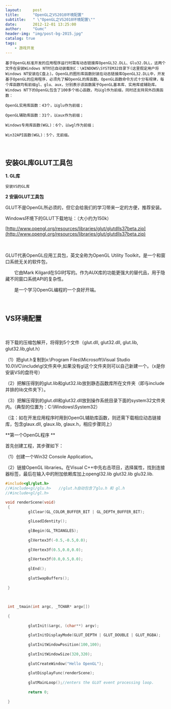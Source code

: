 ```yaml
---
layout:     post
title:      "OpenGL之VS2010环境配置"
subtitle:   " \"OpenGL之VS2010环境配置\""
date:       2012-12-01 13:25:00
author:     "Gumc"
header-img: "img/post-bg-2015.jpg"
catalog: true
tags:
    - 游戏开发
---
```


    基于OpenGL标准开发的应用程序运行时需有动态链接库OpenGL32.DLL、Glu32.DLL，这两个文件在安装Windows NT时已自动装载到C：\WINDOWS\SYSTEM32目录下(这里假定用户将Windows NT安装在C盘上)。OpenGL的图形库函数封装在动态链接库OpenGL32.DLL中，开发基于OpenGL的应用程序，必须先了解OpenGL的库函数。OpenGL函数命令方式十分有规律，每个库函数均有前缀gl、glu、aux，分别表示该函数属于OpenGL基本库、实用库或辅助库。Windows NT下的OpenGL包含了100多个核心函数，均以gl作为前缀，同时还支持另外四类函数：

    OpenGL实用库函数：43个，以glu作为前缀；

    OpenGL辅助库函数：31个，以aux作为前缀；

    Windows专用库函数(WGL)：6个，以wgl作为前缀；

    Win32API函数(WGL)：5个，无前缀。

 　　

## 安装GL库GLUT工具包

**1.  GL库**

    安装VS的GL库

**2 安装GLUT工具包**

GLUT不是OpenGL所必须的，但它会给我们的学习带来一定的方便，推荐安装。

Windows环境下的GLUT下载地址：（大小约为150k）

[http://www.opengl.org/resources/libraries/glut/glutdlls37beta.zip](http://www.opengl.org/resources/libraries/glut/glutdlls37beta.zip)

 　　

GLUT代表OpenGL应用工具包，英文全称为OpenGL Utility Toolkit，是一个和窗口系统无关的软件包，

　　它由Mark Kilgard在SGI时写的。作为AUX库的功能更强大的替代品，用于隐藏不同窗口系统API的复杂性。

　　是一个学习OpenGL编程的一个良好开端。

　　

## VS环境配置

 　　

将下载的压缩包解开，将得到5个文件（glut.dll, glut32.dll, glut.lib, glut32.lib,glut.h）

（1）把glut.h复制到x:\Program Files\Microsoft\Visual Studio 10.0\VC\include\gl文件夹中,如果没有gl这个文件夹则可以自己新建一个。（x是你安装VS的盘符号）

（2）把解压得到的glut.lib和glut32.lib放到静态函数库所在文件夹（即与include并排的lib文件夹下）。

（3）把解压得到的glut.dll和glut32.dll放到操作系统目录下面的system32文件夹内。（典型的位置为：C:\Windows\System32）

（注：如在开发应用程序时用到OpenGL辅助库函数，则还需下载相应动态链接库，包含glaux.dll, glaux.lib, glaux.h，相应步骤同上）

**第一个OpenGL程序 **

首先创建工程，其步骤如下：

（1）创建一个Win32 Console Application。

（2）链接OpenGL libraries。在Visual C++中先右击项目，选择属性，找到连接器标签，最后在输入中的附加依赖库加上opengl32.lib glut32.lib glu32.lib.

```cpp
#include<gl/glut.h>
//#include<gl/glu.h>　　//glut.h自动包含了glu.h 和 gl.h
//#include<gl/gl.h>

void renderScene(void)
 {
          glClear(GL_COLOR_BUFFER_BIT | GL_DEPTH_BUFFER_BIT);
 
          glLoadIdentity();
 
          glBegin(GL_TRIANGLES);
 
          glVertex3f(-0.5,-0.5,0.0);
 
          glVertex3f(0.5,0.0,0.0);
 
          glVertex3f(0.0,0.5,0.0);
 
          glEnd();
 
          glutSwapBuffers();
 
 }
 
  
 
 int _tmain(int argc, _TCHAR* argv[])
 
 {
 
          glutInit(&argc, (char**) argv);
 
          glutInitDisplayMode(GLUT_DEPTH | GLUT_DOUBLE | GLUT_RGBA);
 
          glutInitWindowPosition(100,100);
 
          glutInitWindowSize(320,320);
 
          glutCreateWindow("Hello OpenGL");
 
          glutDisplayFunc(renderScene);
 
          glutMainLoop();//enters the GLUT event processing loop.
 
          return 0;
 
 }
```
